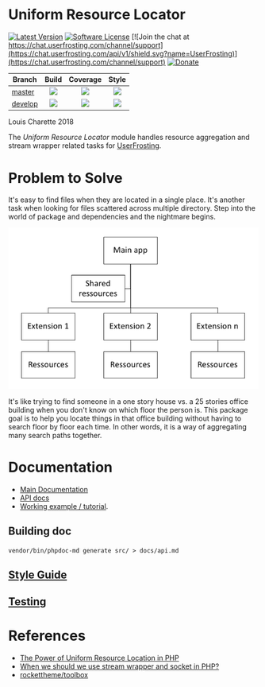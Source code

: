 # Uniform Resource Locator

[![Latest Version](https://img.shields.io/github/release/userfrosting/UniformResourceLocator.svg)](https://github.com/userfrosting/UniformResourceLocator/releases)
[![Software License](https://img.shields.io/badge/license-MIT-brightgreen.svg)](LICENSE.md)
[![Join the chat at https://chat.userfrosting.com/channel/support](https://chat.userfrosting.com/api/v1/shield.svg?name=UserFrosting)](https://chat.userfrosting.com/channel/support)
[![Donate](https://img.shields.io/badge/Open%20Collective-Donate-blue.svg)](https://opencollective.com/userfrosting#backer)

| Branch | Build | Coverage | Style |
| ------ |:-----:|:--------:|:-----:|
| [master][UniformResourceLocator] | [![][URI-master-build]][URI-travis] | [![][URI-master-codecov]][URI-codecov] | [![][URI-style-master]][URI-style] |
| [develop][URI-develop] | [![][URI-develop-build]][URI-travis] | [![][URI-develop-codecov]][URI-codecov] | [![][URI-style-develop]][URI-style] |

<!-- Links -->
[UniformResourceLocator]: https://github.com/userfrosting/uniformresourcelocator
[URI-develop]: https://github.com/userfrosting/uniformresourcelocator/tree/develop
[URI-version]: https://img.shields.io/github/release/userfrosting/UniformResourceLocator.svg
[URI-master-build]: https://github.com/userfrosting/UniformResourceLocator/workflows/Build/badge.svg?branch=master
[URI-master-codecov]: https://codecov.io/gh/userfrosting/UniformResourceLocator/branch/master/graph/badge.svg
[URI-develop-build]: https://github.com/userfrosting/UniformResourceLocator/workflows/Build/badge.svg?branch=develop
[URI-develop-codecov]: https://codecov.io/gh/userfrosting/UniformResourceLocator/branch/develop/graph/badge.svg
[URI-releases]: https://github.com/userfrosting/UniformResourceLocator/releases
[URI-travis]: https://github.com/userfrosting/UniformResourceLocator/actions?query=workflow%3ABuild
[URI-codecov]: https://codecov.io/gh/userfrosting/UniformResourceLocator
[URI-style-master]: https://github.styleci.io/repos/128138460/shield?branch=master&style=flat
[URI-style-develop]: https://github.styleci.io/repos/128138460/shield?branch=develop&style=flat
[URI-style]: https://github.styleci.io/repos/128138460

Louis Charette 2018

The _Uniform Resource Locator_ module handles resource aggregation and stream wrapper related tasks for [UserFrosting](https://github.com/userfrosting/UserFrosting).

# Problem to Solve

It's easy to find files when they are located in a single place. It's another task when looking for files scattered across multiple directory. Step into the world of package and dependencies and the nightmare begins.

![](images/Graph.png)

It's like trying to find someone in a one story house vs. a 25 stories office building when you don't know on which floor the person is. This package goal is to help you locate things in that office building without having to search floor by floor each time. In other words, it is a way of aggregating many search paths together.

# Documentation

* [Main Documentation](docs/)
* [API docs](docs/api.md)
* [Working example / tutorial](docs/Example.md).

## Building doc

```
vendor/bin/phpdoc-md generate src/ > docs/api.md
```

## [Style Guide](STYLE-GUIDE.md)

## [Testing](RUNNING_TESTS.md)

# References

- [The Power of Uniform Resource Location in PHP](https://web.archive.org/web/20131116092917/http://webmozarts.com/2013/06/19/the-power-of-uniform-resource-location-in-php/)
- [When we should we use stream wrapper and socket in PHP?](https://stackoverflow.com/questions/11222498/when-we-should-we-use-stream-wrapper-and-socket-in-php)
- [rockettheme/toolbox](https://github.com/rockettheme/toolbox)
